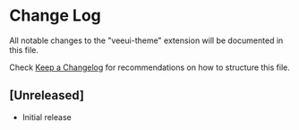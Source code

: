 # Change Log

All notable changes to the "veeui-theme" extension will be documented in this file.

Check [Keep a Changelog](http://keepachangelog.com/) for recommendations on how to structure this file.

## [Unreleased]

- Initial release